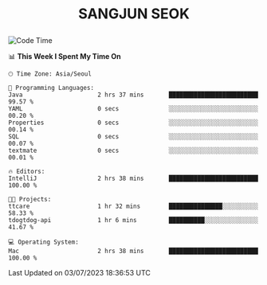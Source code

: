 <h1>
 <p align="center">
   SANGJUN SEOK
 </p>
</h1>

<!--START_SECTION:waka-->
![Code Time](http://img.shields.io/badge/Code%20Time-2%2C656%20hrs%2049%20mins-blue)

📊 **This Week I Spent My Time On** 

```text
🕑︎ Time Zone: Asia/Seoul

💬 Programming Languages: 
Java                     2 hrs 37 mins       █████████████████████████   99.57 % 
YAML                     0 secs              ░░░░░░░░░░░░░░░░░░░░░░░░░   00.20 % 
Properties               0 secs              ░░░░░░░░░░░░░░░░░░░░░░░░░   00.14 % 
SQL                      0 secs              ░░░░░░░░░░░░░░░░░░░░░░░░░   00.07 % 
textmate                 0 secs              ░░░░░░░░░░░░░░░░░░░░░░░░░   00.01 % 

🔥 Editors: 
IntelliJ                 2 hrs 38 mins       █████████████████████████   100.00 % 

🐱‍💻 Projects: 
ttcare                   1 hr 32 mins        ███████████████░░░░░░░░░░   58.33 % 
tdogtdog-api             1 hr 6 mins         ██████████░░░░░░░░░░░░░░░   41.67 % 

💻 Operating System: 
Mac                      2 hrs 38 mins       █████████████████████████   100.00 % 
```


 Last Updated on 03/07/2023 18:36:53 UTC
<!--END_SECTION:waka-->
